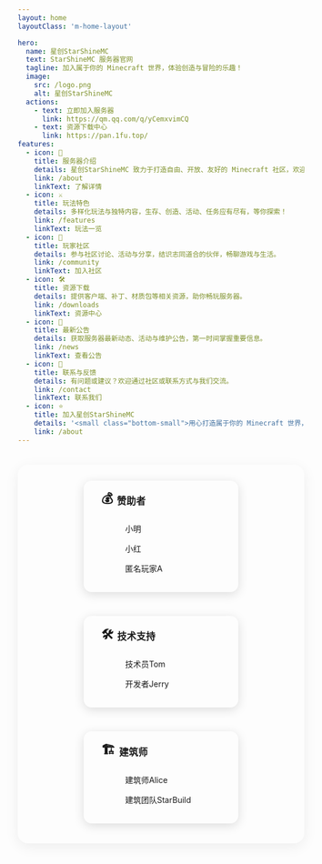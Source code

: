 ```yaml
---
layout: home
layoutClass: 'm-home-layout'

hero:
  name: 星创StarShineMC
  text: StarShineMC 服务器官网
  tagline: 加入属于你的 Minecraft 世界，体验创造与冒险的乐趣！
  image:
    src: /logo.png
    alt: 星创StarShineMC
  actions:
    - text: 立即加入服务器
      link: https://qm.qq.com/q/yCemxvimCQ
    - text: 资源下载中心
      link: https://pan.1fu.top/
features:
  - icon: 🏰
    title: 服务器介绍
    details: 星创StarShineMC 致力于打造自由、开放、友好的 Minecraft 社区，欢迎每一位玩家加入！
    link: /about
    linkText: 了解详情
  - icon: ⚔️
    title: 玩法特色
    details: 多样化玩法与独特内容，生存、创造、活动、任务应有尽有，等你探索！
    link: /features
    linkText: 玩法一览
  - icon: 👥
    title: 玩家社区
    details: 参与社区讨论、活动与分享，结识志同道合的伙伴，畅聊游戏与生活。
    link: /community
    linkText: 加入社区
  - icon: 🛠️
    title: 资源下载
    details: 提供客户端、补丁、材质包等相关资源，助你畅玩服务器。
    link: /downloads
    linkText: 资源中心
  - icon: 📢
    title: 最新公告
    details: 获取服务器最新动态、活动与维护公告，第一时间掌握重要信息。
    link: /news
    linkText: 查看公告
  - icon: 💬
    title: 联系与反馈
    details: 有问题或建议？欢迎通过社区或联系方式与我们交流。
    link: /contact
    linkText: 联系我们
  - icon: ⭐
    title: 加入星创StarShineMC
    details: '<small class="bottom-small">用心打造属于你的 Minecraft 世界，期待你的加入！</small>'
    link: /about
---
```


<!-- 贡献者区域 -->

<div class="contributors unified-style">
  <div class="contributor-group">
    <h3><span class="contributor-icon">💰</span> 赞助者</h3>
    <ul>
      <li><div class="avatar"></div>小明</li>
      <li><div class="avatar"></div>小红</li>
      <li><div class="avatar"></div>匿名玩家A</li>
    </ul>
  </div>
  <div class="contributor-group">
    <h3><span class="contributor-icon">🛠️</span> 技术支持</h3>
    <ul>
      <li><div class="avatar"></div>技术员Tom</li>
      <li><div class="avatar"></div>开发者Jerry</li>
    </ul>
  </div>
  <div class="contributor-group">
    <h3><span class="contributor-icon">🏗️</span> 建筑师</h3>
    <ul>
      <li><div class="avatar"></div>建筑师Alice</li>
      <li><div class="avatar"></div>建筑团队StarBuild</li>
    </ul>
  </div>
</div>

<style>
.contributors.unified-style {
  display: flex;
  flex-wrap: wrap;
  gap: 2em;
  margin: 2.5em 0 1.5em 0;
  justify-content: center;
  background: var(--vp-c-bg-soft);
  border-radius: 18px;
  box-shadow: 0 6px 24px 0 #0001;
  padding: 2em 1em 1.5em 1em;
}
.contributor-group {
  background: var(--vp-c-bg);
  border-radius: 14px;
  padding: 1.2em 2.2em 1.5em 2.2em;
  min-width: 210px;
  box-shadow: 0 4px 18px 0 #0002;
  transition: box-shadow 0.2s;
  margin-bottom: 1em;
}
.contributor-group:hover {
  box-shadow: 0 8px 32px 0 #0003;
}
.contributor-group h3 {
  margin-top: 0;
  font-size: 1.18em;
color: var(--vp-c-text);
letter-spacing: 0.02em;
display: flex;
align-items: center;
gap: 0.4em;
border-bottom: 1.5px solid var(--vp-c-divider);
padding-bottom: 0.3em;
margin-bottom: 0.7em;
}
.contributor-icon {
    font-size: 1.3em;
}
.contributor-group ul {
    margin: 0.5em 0 0 0;
    padding: 0;
    list-style: none;
}
.contributor-group li {
    display: flex;
    align-items: center;
    gap: 0.7em;
    margin-bottom: 0.5em;
    font-size: 1em;
    color: var(--vp-c-text-light);
    padding-left: 0.2em;
}
.avatar {
    width: 2em;
    height: 2em;
    border-radius: 50%;
    background: linear-gradient(135deg, var(--vp-c-bg-soft) 60%, var(--vp-c-bg) 100%);
    display: inline-block;
    margin-right: 0.1em;
    box-shadow: 0 1px 4px var(--vp-c-shadow);
}
@media (max-width: 900px) {
    .contributors.unified-style {
        flex-direction: column;
        align-items: stretch;
        padding: 1.2em 0.5em 1em 0.5em;
    }
    .contributor-group {
        min-width: unset;
        width: 100%;
    }
}

/*爱的魔力转圈圈*/
.m-home-layout .image-src:hover {
  transform: translate(-50%, -50%) rotate(666turn);
  transition: transform 59s 1s cubic-bezier(0.3, 0, 0.8, 1);
}

.m-home-layout .details small {
  opacity: 0.8;
}

.m-home-layout .bottom-small {
  display: block;
  margin-top: 2em;
  text-align: right;
}
</style>
